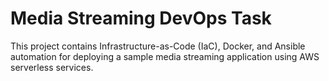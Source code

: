 # Media Streaming DevOps Task

This project contains Infrastructure-as-Code (IaC), Docker, and Ansible automation for deploying a sample media streaming application using AWS serverless services.
